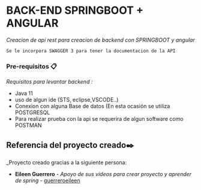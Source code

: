 # BACK-END SPRINGBOOT + ANGULAR

_Creacion de api rest para creacion de backend con SPRINGBOOT y angular_ 

```
Se le incorpora SWAGGER 3 para tener la documentacion de la API 
```

### Pre-requisitos 📋

_Requisitos para levantar backend :_


* Java 11
* uso de algun ide (STS, eclipse,VSCODE..)
* Conexion con alguna Base de datos (En esta ocasión se utiliza POSTGRESQL
* Para realizar prueba con la api se requerira de algun software como POSTMAN



## Referencia del proyecto creado✒️

_Proyecto creado gracias a la siguiente persona: 

* **Eileen Guerrero** - *Apoyo de sus videos para crear proyecto y aprender de spring* - [guerreroeileen](https://github.com/guerreroeileen)